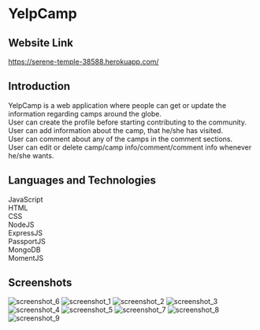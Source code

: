 # YelpCamp

## Website Link

https://serene-temple-38588.herokuapp.com/

## Introduction

YelpCamp is a web application where people can get or update the information regarding camps around the globe.\
User can create the profile before starting contributing to the community.\
User can add information about the camp, that he/she has visited.\
User can comment about any of the camps in the comment sections.\
User can edit or delete camp/camp info/comment/comment info whenever he/she wants.

## Languages and Technologies

JavaScript\
HTML\
CSS\
NodeJS\
ExpressJS\
PassportJS\
MongoDB\
MomentJS

## Screenshots

![screenshot_6](https://user-images.githubusercontent.com/37359125/53116017-a62c0980-3515-11e9-82a3-149bef3c80ed.png)
![screenshot_1](https://user-images.githubusercontent.com/37359125/53116011-a4fadc80-3515-11e9-9e06-13b9156bc16b.png)
![screenshot_2](https://user-images.githubusercontent.com/37359125/53116012-a5937300-3515-11e9-9240-c78ab25d2ba7.png)
![screenshot_3](https://user-images.githubusercontent.com/37359125/53116013-a62c0980-3515-11e9-9643-c89b73bce827.png)
![screenshot_4](https://user-images.githubusercontent.com/37359125/53116014-a62c0980-3515-11e9-80d1-7a70ce42b7a8.png)
![screenshot_5](https://user-images.githubusercontent.com/37359125/53116016-a62c0980-3515-11e9-93ed-51d043059540.png)
![screenshot_7](https://user-images.githubusercontent.com/37359125/53116018-a62c0980-3515-11e9-86e3-321c20d1bc07.png)
![screenshot_8](https://user-images.githubusercontent.com/37359125/53116020-a62c0980-3515-11e9-85dd-c3e90e6f3dcd.png)
![screenshot_9](https://user-images.githubusercontent.com/37359125/53116690-3fa7eb00-3517-11e9-92b2-3cc18955abb3.png)
